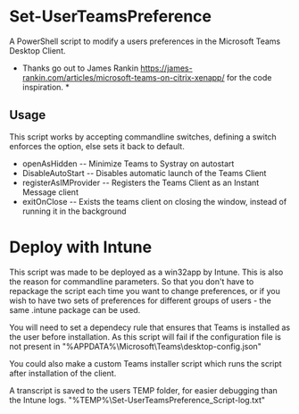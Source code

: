 # Set-UserTeamsPreference

A PowerShell script to modify a users preferences in the Microsoft Teams Desktop Client.

* Thanks go out to James Rankin https://james-rankin.com/articles/microsoft-teams-on-citrix-xenapp/ for the code inspiration. *

## Usage

This script works by accepting commandline switches, defining a switch enforces the option, else sets it back to default.

- openAsHidden
-- Minimize Teams to Systray on autostart
- DisableAutoStart
-- Disables automatic launch of the Teams Client
- registerAsIMProvider
-- Registers the Teams Client as an Instant Message client
- exitOnClose
-- Exists the teams client on closing the window, instead of running it in the background


# Deploy with Intune
This script was made to be deployed as a win32app by Intune.
This is also the reason for commandline parameters.
So that you don't have to repackage the script each time you want to change preferences, or if you wish to have two sets of preferences for different groups of users - the same .intune package can be used.

You will need to set a dependecy rule that ensures that Teams is installed as the user before installation.
As this script will fail if the configuration file is not present in "%APPDATA%\Microsoft\Teams\desktop-config.json"

You could also make a custom Teams installer script which runs the script after installation of the client.

A transcript is saved to the users TEMP folder, for easier debugging than the Intune logs.
"%TEMP%\Set-UserTeamsPreference_Script-log.txt"



